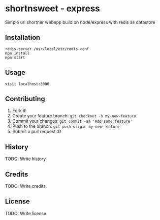 # shortnsweet - express
Simple url shortner webapp build on node/express with redis as datastore

## Installation

```
redis-server /usr/local/etc/redis.conf
npm install
npm start
```

## Usage

```
visit localhost:3000
```

## Contributing
1. Fork it!
2. Create your feature branch: `git checkout -b my-new-feature`
3. Commit your changes: `git commit -am 'Add some feature'`
4. Push to the branch: `git push origin my-new-feature`
5. Submit a pull request :D

## History
TODO: Write history
## Credits
TODO: Write credits
## License
TODO: Write license

